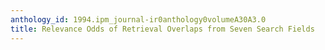 ```yaml
---
anthology_id: 1994.ipm_journal-ir0anthology0volumeA30A3.0
title: Relevance Odds of Retrieval Overlaps from Seven Search Fields
---
```

